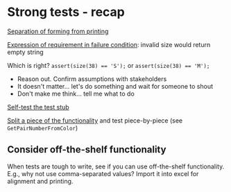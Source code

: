 # Strong tests - recap

[Separation of forming from printing](https://github.com/clean-code-craft-tcq-4/test-failer-in-c-deepasn08/blob/4a093441acf91f1100ba220c57ac93f542ac5bd1/misaligned.c)

[Expression of requirement in failure condition](https://github.com/clean-code-craft-tcq-4/test-failer-in-c-deepasn08/blob/4a093441acf91f1100ba220c57ac93f542ac5bd1/misaligned.c): invalid size would return empty string

Which is right? 
`assert(size(38) == 'S');` or `assert(size(38) == 'M');`

- Reason out. Confirm assumptions with stakeholders
- It doesn't matter... let's do something and wait for someone to shout
- Don't make me think... tell me what to do

[Self-test the test stub](https://github.com/clean-code-craft-tcq-4/test-failer-in-cpp-POOJASHREE-G/blob/572909d3e8ffffbff0ba84d20973ac790bb9b300/alerter.cpp)

[Split a piece of the functionality](https://github.com/clean-code-craft-tcq-4/test-failer-in-c-pprathi/blob/2f8cb5314e3780cfe1127f4fd758ef93b6873e85/misaligned.c) and test piece-by-piece (see `GetPairNumberFromColor`)

## Consider off-the-shelf functionality

When tests are tough to write, see if you can use off-the-shelf functionality.
E.g., why not use comma-separated values? Import it into excel for alignment and printing.
